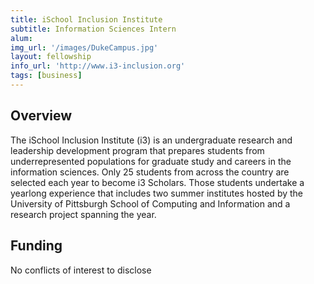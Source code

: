 ```yaml
---
title: iSchool Inclusion Institute
subtitle: Information Sciences Intern
alum:
img_url: '/images/DukeCampus.jpg'
layout: fellowship
info_url: 'http://www.i3-inclusion.org'
tags: [business]
---
```

## Overview
The iSchool Inclusion Institute (i3) is an undergraduate research and leadership development program that prepares students from underrepresented populations for graduate study and careers in the information sciences. Only 25 students from across the country are selected each year to become i3 Scholars. Those students undertake a yearlong experience that includes two summer institutes hosted by the University of Pittsburgh School of Computing and Information and a research project spanning the year.


## Funding
No conflicts of interest to disclose
